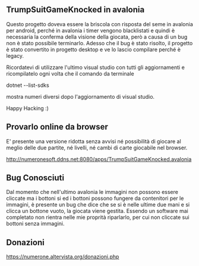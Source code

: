 ## TrumpSuitGameKnocked in avalonia
Questo progetto doveva essere la briscola con risposta del seme in avalonia per android, perché in avalonia i timer vengono blacklistati e quindi è necessaria la conferma della visione della giocata, però a causa di un bug non è stato possibile terminarlo.
Adesso che il bug è stato risolto, il progetto è stato convertito in progetto desktop e ve lo lascio compilare perché è legacy.

Ricordatevi di utilizzare l'ultimo visual studio con tutti gli aggiornamenti e ricompilatelo ogni volta che il comando da terminale

dotnet --list-sdks

mostra numeri diversi dopo l'aggiornamento di visual studio.

Happy Hacking :)

## Provarlo online da browser

E' presente una versione ridotta senza avvisi né possibilità di giocare al meglio delle due partite, né livelli, né cambi di carte giocabile nel browser.

http://numeronesoft.ddns.net:8080/apps/TrumpSuitGameKnocked.avalonia


## Bug Conosciuti

Dal momento che nell'ultimo avalonia le immagini non possono essere cliccate ma i bottoni si ed i bottoni possono fungere da contenitori per le immagini, è presente un bug che dice che se si è nelle ultime due mani e si clicca un bottone vuoto, la giocata viene gestita.
Essendo un software mai completato non rientra nelle mie proprità riparlarlo, per cui non cliccate sui bottoni senza immagini.

## Donazioni

https://numerone.altervista.org/donazioni.php
